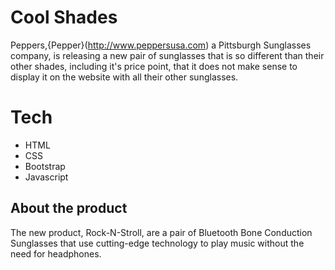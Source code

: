 # Cool Shades

Peppers,{Pepper}(http://www.peppersusa.com) a Pittsburgh Sunglasses company, is releasing a new pair of sunglasses that is so different than their other shades, including it's price point, that it does not make sense to display it on the website with all their other sunglasses.

# Tech
- HTML
- CSS
- Bootstrap
- Javascript


## About the product
The new product, Rock-N-Stroll, are a pair of Bluetooth Bone Conduction Sunglasses that use cutting-edge technology to play music without the need for headphones.

